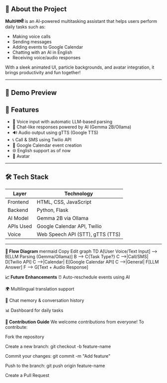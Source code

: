 ## 🧠 About the Project

**Multiसाथी** is an AI-powered multitasking assistant that helps users perform daily tasks such as:
- Making voice calls
- Sending messages
- Adding events to Google Calendar
- Chatting with an AI in English
- Receiving voice/audio responses

With a sleek animated UI, particle backgrounds, and avatar integration, it brings productivity and fun together!

---

## 🎥 Demo Preview


## 🚀 Features

- 🎤 Voice input with automatic LLM-based parsing
- 💬 Chat-like responses powered by AI (Gemma 2B/Ollama)
- 🔊 Audio output using gTTS (Google TTS)
- 📞 Call & SMS using Twilio API
- 📅 Google Calendar event creation
- 🌐 English support as of now 
- 👧 Avatar 

---

## 🛠️ Tech Stack

| Layer       | Technology                        |
|-------------|-----------------------------------|
| Frontend    | HTML, CSS, JavaScript             |
| Backend     | Python, Flask                     |
| AI Model    | Gemma 2B via Ollama               |
| APIs Used   | Google Calendar API, Twilio       |
| Voice       | Web Speech API (STT), gTTS (TTS)  |

---
**🧠 Flow Diagram**
mermaid
Copy
Edit
graph TD
A[User Voice/Text Input] --> B[LLM Parsing (Gemma/Ollama)]
B --> C{Task Type?}
C -->|Call/SMS| D[Twilio API]
C -->|Calendar| E[Google Calendar API]
C -->|General| F[LLM Answer]
F --> G[Text + Audio Response]

**📈 Future Enhancements**
⏰ Auto-reschedule events using AI

🌍 Multilingual translation support

🧠 Chat memory & conversation history

📊 Dashboard for daily tasks


**🤝 Contribution Guide**
We welcome contributions from everyone!
To contribute:

Fork the repository

Create a new branch: git checkout -b feature-name

Commit your changes: git commit -m "Add feature"

Push to the branch: git push origin feature-name

Create a Pull Request

